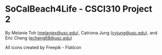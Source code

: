 # SoCalBeach4Life - CSCI310 Project 2
By Melanie Toh (melaniex@usc.edu), Catriona Jung (cyjung@usc.edu), and Eric Cheng (echeng68@usc.edu)

All icons created by Freepik - Flaticon
